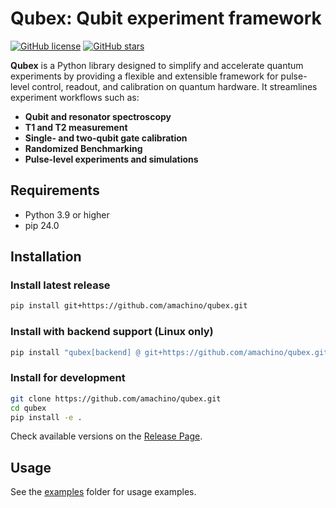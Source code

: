 # Qubex: Qubit experiment framework

[![GitHub license](https://img.shields.io/github/license/amachino/qubex)](https://github.com/amachino/qubex/blob/main/LICENSE)
[![GitHub stars](https://img.shields.io/github/stars/amachino/qubex)](https://github.com/amachino/qubex/stargazers)

**Qubex** is a Python library designed to simplify and accelerate quantum experiments by providing a flexible and extensible framework for pulse-level control, readout, and calibration on quantum hardware. It streamlines experiment workflows such as:

- **Qubit and resonator spectroscopy**
- **T1 and T2 measurement**
- **Single- and two-qubit gate calibration**
- **Randomized Benchmarking**
- **Pulse-level experiments and simulations**

## Requirements

- Python 3.9 or higher
- pip 24.0

## Installation

### Install latest release

```bash
pip install git+https://github.com/amachino/qubex.git
```

### Install with backend support (Linux only)

```bash
pip install "qubex[backend] @ git+https://github.com/amachino/qubex.git"
```

### Install for development

```bash
git clone https://github.com/amachino/qubex.git
cd qubex
pip install -e .
```

Check available versions on the [Release Page](https://github.com/amachino/qubex/releases).

## Usage

See the [examples](https://github.com/amachino/qubex/tree/main/docs/examples) folder for usage examples.
